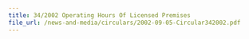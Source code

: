 ```yaml
---
title: 34/2002 Operating Hours Of Licensed Premises
file_url: /news-and-media/circulars/2002-09-05-Circular342002.pdf
---
```

